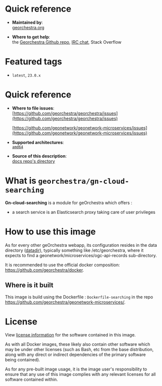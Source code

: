 # Quick reference

-    **Maintained by**:  
      [georchestra.org](https://www.georchestra.org/)

-    **Where to get help**:  
     the [Georchestra Github repo](https://github.com/georchestra/georchestra), [IRC chat](https://kiwiirc.com/nextclient/irc.libera.chat/georchestra), Stack Overflow

# Featured tags

- `latest`, `23.0.x`

# Quick reference

-	**Where to file issues**:  
     [https://github.com/georchestra/georchestra/issues](https://github.com/georchestra/georchestra/issues)

     [https://github.com/geonetwork/geonetwork-microservices/issues](https://github.com/geonetwork/geonetwork-microservices/issues)

-	**Supported architectures**:   
     [`amd64`](https://hub.docker.com/r/amd64/docker/)

-	**Source of this description**:  
     [docs repo's directory](https://github.com/georchestra/geonetwork-microservices/blob/geor-main/DOCKER_HUB_searching.md)

# What is `georchestra/gn-cloud-searching`

**Gn-cloud-searching** is a module for geOrchestra which offers :
- a search service is an Elasticsearch proxy taking care of user privileges

# How to use this image

As for every other geOrchestra webapp, its configuration resides in the data directory ([datadir](https://github.com/georchestra/datadir)), typically something like /etc/georchestra, where it expects to find a geonetwork/microservices/ogc-api-records sub-directory.

It is recommended to use the official docker composition: https://github.com/georchestra/docker.


## Where is it built

This image is build using the Dockerfile : `Dockerfile-searching` in the repo https://github.com/georchestra/geonetwork-microservices/.

# License

View [license information](https://www.georchestra.org/software.html) for the software contained in this image.

As with all Docker images, these likely also contain other software which may be under other licenses (such as Bash, etc from the base distribution, along with any direct or indirect dependencies of the primary software being contained).

[//]: # (Some additional license information which was able to be auto-detected might be found in [the `repo-info` repository's georchestra/ directory]&#40;&#41;.)

As for any pre-built image usage, it is the image user's responsibility to ensure that any use of this image complies with any relevant licenses for all software contained within.
